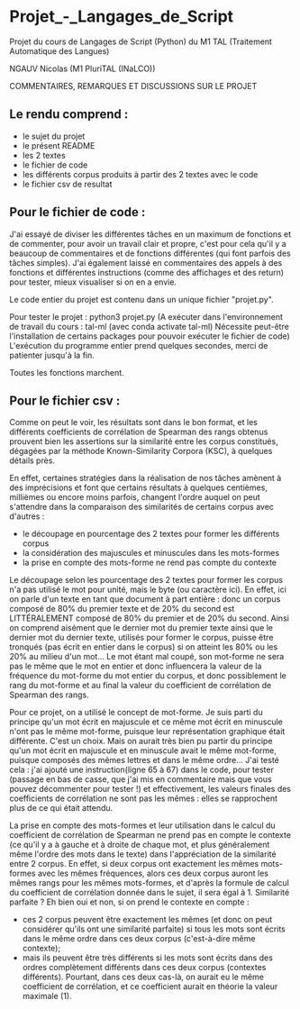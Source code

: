 # Projet_-_Langages_de_Script
Projet du cours de Langages de Script (Python) du M1 TAL (Traitement Automatique des Langues)


NGAUV Nicolas (M1 PluriTAL (INaLCO))

COMMENTAIRES, REMARQUES ET DISCUSSIONS SUR LE PROJET





## Le rendu comprend :
- le sujet du projet
- le présent README
- les 2 textes
- le fichier de code
- les différents corpus produits à partir des 2 textes avec le code
- le fichier csv de resultat



## Pour le fichier de code :

J'ai essayé de diviser les différentes tâches en un maximum de fonctions et de commenter, pour avoir un travail clair et propre, c'est pour cela qu'il y a beaucoup de commentaires et de fonctions différentes (qui font parfois des tâches simples).
J'ai également laissé en commentaires des appels à des fonctions et différentes instructions (comme des affichages et des return) pour tester, mieux visualiser si on en a envie.

Le code entier du projet est contenu dans un unique fichier "projet.py".

Pour tester le projet : python3 projet.py
(A exécuter dans l'environnement de travail du cours : tal-ml (avec conda activate tal-ml)
Nécessite peut-être l'installation de certains packages pour pouvoir exécuter le fichier de code)
L'exécution du programme entier prend quelques secondes, merci de patienter jusqu'à la fin.

Toutes les fonctions marchent.



## Pour le fichier csv :

Comme on peut le voir, les résultats sont dans le bon format, et les différents coefficients de corrélation de Spearman des rangs obtenus prouvent bien les assertions sur la similarité entre les corpus constitués, dégagées par la méthode Known-Similarity Corpora (KSC), à quelques détails près.

En effet, certaines stratégies dans la réalisation de nos tâches amènent à des imprécisions et font que certains résultats à quelques centièmes, millièmes ou encore moins parfois, changent l'ordre auquel on peut s'attendre dans la comparaison des similarités de certains corpus avec d'autres :
- le découpage en pourcentage des 2 textes pour former les différents corpus
- la considération des majuscules et minuscules dans les mots-formes
- la prise en compte des mots-forme ne rend pas compte du contexte

Le découpage selon les pourcentage des 2 textes pour former les corpus n'a pas utilisé le mot pour unité, mais le byte (ou caractère ici).
En effet, ici on parle d'un texte en tant que document à part entière : donc un corpus composé de 80% du premier texte et de 20% du second est LITTÉRALEMENT composé de 80% du premier et de 20% du second.
Ainsi on comprend aisément que le dernier mot du premier texte ainsi que le dernier mot du dernier texte, utilisés pour former le corpus, puisse être tronqués (pas écrit en entier dans le corpus) si on atteint les 80% ou les 20% au milieu d'un mot...
Le mot étant mal coupé, son mot-forme ne sera pas le même que le mot en entier et donc influencera la valeur de la fréquence du mot-forme du mot entier du corpus, et donc possiblement le rang du mot-forme et au final la valeur du coefficient de corrélation de Spearman des rangs.

Pour ce projet, on a utilisé le concept de mot-forme.
Je suis parti du principe qu'un mot écrit en majuscule et ce même mot écrit en minuscule n'ont pas le même mot-forme, puisque leur représentation graphique était différente. C'est un choix.
Mais on aurait très bien pu partir du principe qu'un mot écrit en majuscule et en minuscule avait le même mot-forme, puisque composés des mêmes lettres et dans le même ordre...
J'ai testé cela : j'ai ajouté une instruction(ligne 65 à 67) dans le code, pour tester (passage en bas de casse, que j'ai mis en commentaire mais que vous pouvez décommenter pour tester !) et effectivement, les valeurs finales des coefficients de corrélation ne sont pas les mêmes : elles se rapprochent plus de ce qui était attendu.

La prise en compte des mots-formes et leur utilisation dans le calcul du coefficient de corrélation de Spearman ne prend pas en compte le contexte (ce qu'il y a à gauche et à droite de chaque mot, et plus généralement même l'ordre des mots dans le texte) dans l'appréciation de la similarité entre 2 corpus.
En effet, si deux corpus ont exactement les mêmes mots-formes avec les mêmes fréquences, alors ces deux corpus auront les mêmes rangs pour les mêmes mots-formes, et d'après la formule de calcul du coefficient de corrélation donnée dans le sujet, il sera égal à 1.
Similarité parfaite ? Eh bien oui et non, si on prend le contexte en compte :
- ces 2 corpus peuvent être exactement les mêmes (et donc on peut considérer qu'ils ont une similarité parfaite) si tous les mots sont écrits dans le même ordre dans ces deux corpus (c'est-à-dire même contexte);
- mais ils peuvent être très différents si les mots sont écrits dans des ordres complètement différents dans ces deux corpus (contextes différents).
Pourtant, dans ces deux cas-là, on aurait eu le même coefficient de corrélation, et ce coefficient aurait en théorie la valeur maximale (1).
